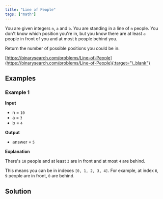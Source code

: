 ```yaml
---
title: "Line of People"
tags: ["math"]
---
```


You are given integers `n`, `a` and `b`. You are standing in a line of `n` people. You don't know which position you're in, but you know there are at least `a` people in front of you and at most `b` people behind you.

Return the number of possible positions you could be in.

[https://binarysearch.com/problems/Line-of-People](https://binarysearch.com/problems/Line-of-People){:target="\_blank"}

## Examples

### Example 1

**Input**

- n = `10`
- a = `3`
- b = `4`

**Output**

- answer = `5`

**Explanation**

There's `10` people and at least `3` are in front and at most `4` are behind.

This means you can be in indexes `[0, 1, 2, 3, 4]`. For example, at index `0`, `9` people are in front, `0` are behind.

## Solution

<script src="https://gist.github.com/yaeba/16da7be5123724fcf6eccc25581cef5a.js?file=Line-of-People.cpp"></script>
